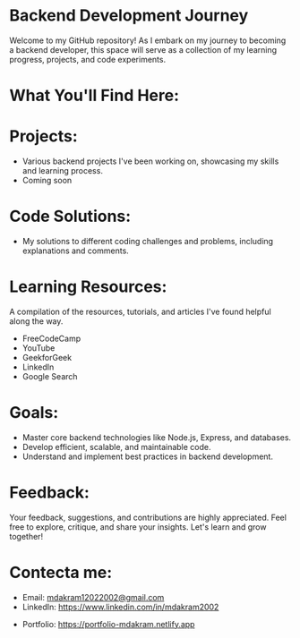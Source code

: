 # Backend Development Journey

Welcome to my GitHub repository! As I embark on my journey to becoming a backend developer, this space will serve as a collection of my learning progress, projects, and code experiments.

# What You'll Find Here:
# Projects: 
- Various backend projects I've been working on, showcasing my skills and learning process.
- Coming soon

# Code Solutions: 
- My solutions to different coding challenges and problems, including explanations and comments.

# Learning Resources: 
A compilation of the resources, tutorials, and articles I've found helpful along the way.
- FreeCodeCamp
- YouTube
- GeekforGeek
- LinkedIn
- Google Search

# Goals:
- Master core backend technologies like Node.js, Express, and databases.
- Develop efficient, scalable, and maintainable code.
- Understand and implement best practices in backend development.

# Feedback:
Your feedback, suggestions, and contributions are highly appreciated. Feel free to explore, critique, and share your insights. Let's learn and grow together!

# Contecta me:
- Email: mdakram12022002@gmail.com
- LinkedIn: https://www.linkedin.com/in/mdakram2002
+ Portfolio: https://portfolio-mdakram.netlify.app
